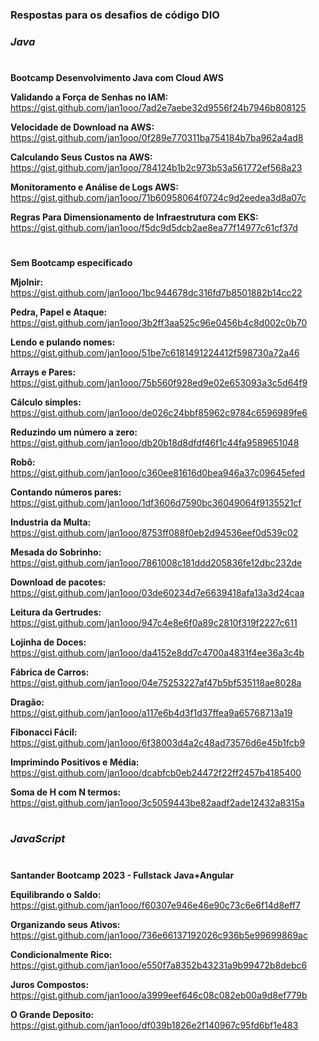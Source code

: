 ### Respostas para os desafios de código DIO
### **_Java_**
#
**Bootcamp Desenvolvimento Java com Cloud AWS**

**Validando a Força de Senhas no IAM:** https://gist.github.com/jan1ooo/7ad2e7aebe32d9556f24b7946b808125

**Velocidade de Download na AWS:** https://gist.github.com/jan1ooo/0f289e770311ba754184b7ba962a4ad8

**Calculando Seus Custos na AWS:** https://gist.github.com/jan1ooo/784124b1b2c973b53a561772ef568a23

**Monitoramento e Análise de Logs AWS:** https://gist.github.com/jan1ooo/71b60958064f0724c9d2eedea3d8a07c

**Regras Para Dimensionamento de Infraestrutura com EKS:** https://gist.github.com/jan1ooo/f5dc9d5dcb2ae8ea77f14977c61cf37d
#
**Sem Bootcamp especificado**

**Mjolnir:** https://gist.github.com/jan1ooo/1bc944678dc316fd7b8501882b14cc22

**Pedra, Papel e Ataque:** https://gist.github.com/jan1ooo/3b2ff3aa525c96e0456b4c8d002c0b70

**Lendo e pulando nomes:** https://gist.github.com/jan1ooo/51be7c6181491224412f598730a72a46

**Arrays e Pares:** https://gist.github.com/jan1ooo/75b560f928ed9e02e653093a3c5d64f9

**Cálculo simples:** https://gist.github.com/jan1ooo/de026c24bbf85962c9784c6596989fe6

**Reduzindo um número a zero:** https://gist.github.com/jan1ooo/db20b18d8dfdf46f1c44fa9589651048

**Robô:** https://gist.github.com/jan1ooo/c360ee81616d0bea946a37c09645efed

**Contando números pares:** https://gist.github.com/jan1ooo/1df3606d7590bc36049064f9135521cf

**Industria da Multa:** https://gist.github.com/jan1ooo/8753ff088f0eb2d94536eef0d539c02

**Mesada do Sobrinho:** https://gist.github.com/jan1ooo/7861008c181ddd205836fe12dbc232de

**Download de pacotes:** https://gist.github.com/jan1ooo/03de60234d7e6639418afa13a3d24caa

**Leitura da Gertrudes:** https://gist.github.com/jan1ooo/947c4e8e6f0a89c2810f319f2227c611

**Lojinha de Doces:** https://gist.github.com/jan1ooo/da4152e8dd7c4700a4831f4ee36a3c4b

**Fábrica de Carros:** https://gist.github.com/jan1ooo/04e75253227af47b5bf535118ae8028a

**Dragão:** https://gist.github.com/jan1ooo/a117e6b4d3f1d37ffea9a65768713a19

**Fibonacci Fácil:** https://gist.github.com/jan1ooo/6f38003d4a2c48ad73576d6e45b1fcb9

**Imprimindo Positivos e Média:** https://gist.github.com/jan1ooo/dcabfcb0eb24472f22ff2457b4185400

**Soma de H com N termos:** https://gist.github.com/jan1ooo/3c5059443be82aadf2ade12432a8315a
#
### **_JavaScript_**
#
**Santander Bootcamp 2023 - Fullstack Java+Angular**

**Equilibrando o Saldo:** https://gist.github.com/jan1ooo/f60307e946e46e90c73c6e6f14d8eff7

**Organizando seus Ativos:** https://gist.github.com/jan1ooo/736e66137192026c936b5e99699869ac

**Condicionalmente Rico:** https://gist.github.com/jan1ooo/e550f7a8352b43231a9b99472b8debc6

**Juros Compostos:** https://gist.github.com/jan1ooo/a3999eef646c08c082eb00a9d8ef779b

**O Grande Deposito:** https://gist.github.com/jan1ooo/df039b1826e2f140967c95fd6bf1e483

